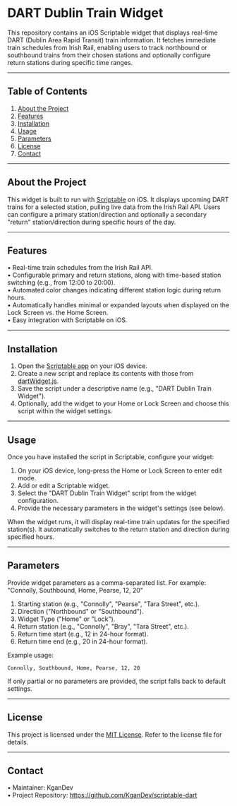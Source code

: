 # DART Dublin Train Widget

This repository contains an iOS Scriptable widget that displays real-time DART (Dublin Area Rapid Transit) train information. It fetches immediate train schedules from Irish Rail, enabling users to track northbound or southbound trains from their chosen stations and optionally configure return stations during specific time ranges.

---

## Table of Contents
1. [About the Project](#about-the-project)  
2. [Features](#features)  
3. [Installation](#installation)  
4. [Usage](#usage)  
5. [Parameters](#parameters)  
6. [License](#license)
7. [Contact](#contact)

---

## About the Project

This widget is built to run with [Scriptable](https://scriptable.app/) on iOS. It displays upcoming DART trains for a selected station, pulling live data from the Irish Rail API. Users can configure a primary station/direction and optionally a secondary "return" station/direction during specific hours of the day.

---

## Features

• Real-time train schedules from the Irish Rail API.  
• Configurable primary and return stations, along with time-based station switching (e.g., from 12:00 to 20:00).  
• Automated color changes indicating different station logic during return hours.  
• Automatically handles minimal or expanded layouts when displayed on the Lock Screen vs. the Home Screen.  
• Easy integration with Scriptable on iOS.

---

## Installation

1. Open the [Scriptable app](https://apps.apple.com/app/apple-store/id1405459188) on your iOS device.  
2. Create a new script and replace its contents with those from [dartWidget.js](#).  
3. Save the script under a descriptive name (e.g., "DART Dublin Train Widget").  
4. Optionally, add the widget to your Home or Lock Screen and choose this script within the widget settings.

---

## Usage

Once you have installed the script in Scriptable, configure your widget:

1. On your iOS device, long-press the Home or Lock Screen to enter edit mode.  
2. Add or edit a Scriptable widget.  
3. Select the "DART Dublin Train Widget" script from the widget configuration.  
4. Provide the necessary parameters in the widget's settings (see below).  

When the widget runs, it will display real-time train updates for the specified station(s). It automatically switches to the return station and direction during specified hours.

---

## Parameters

Provide widget parameters as a comma-separated list. For example:  
"Connolly, Southbound, Home, Pearse, 12, 20"

1. Starting station (e.g., "Connolly", "Pearse", "Tara Street", etc.).  
2. Direction ("Northbound" or "Southbound").  
3. Widget Type ("Home" or "Lock").  
4. Return station (e.g., "Connolly", "Bray", "Tara Street", etc.).  
5. Return time start (e.g., 12 in 24-hour format).  
6. Return time end (e.g., 20 in 24-hour format).

Example usage:

```
Connolly, Southbound, Home, Pearse, 12, 20
```

If only partial or no parameters are provided, the script falls back to default settings.

---

## License

This project is licensed under the [MIT License](LICENSE). Refer to the license file for details.

---

## Contact

• Maintainer: KganDev  
• Project Repository: https://github.com/KganDev/scriptable-dart
